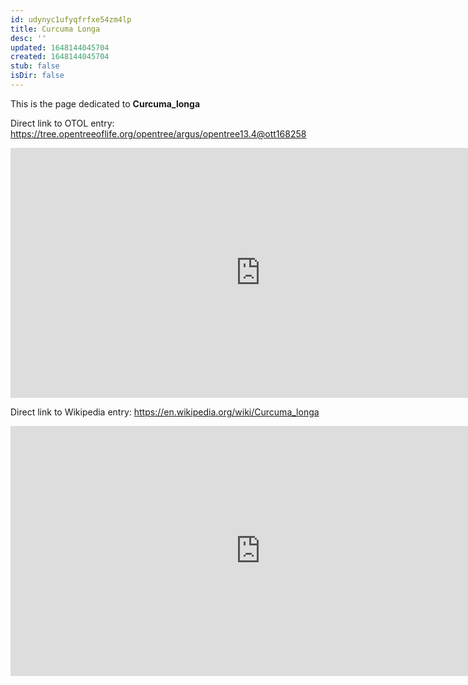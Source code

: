 ```yaml
---
id: udynyc1ufyqfrfxe54zm4lp
title: Curcuma Longa
desc: ''
updated: 1648144045704
created: 1648144045704
stub: false
isDir: false
---
```

This is the page dedicated to **Curcuma_longa**


Direct link to OTOL entry: https://tree.opentreeoflife.org/opentree/argus/opentree13.4@ott168258



<html>
    <body>
    <iframe src="https://tree.opentreeoflife.org/opentree/argus/opentree13.4@ott168258"
    width="800" height="400" frameborder="0" allowfullscreen> </iframe>
    </body>
</html>
    


Direct link to Wikipedia entry: https://en.wikipedia.org/wiki/Curcuma_longa



<html>
    <body>
    <iframe src="https://en.wikipedia.org/wiki/Curcuma_longa"
    width="800" height="400" frameborder="0" allowfullscreen> </iframe>
    </body>
</html>
    
